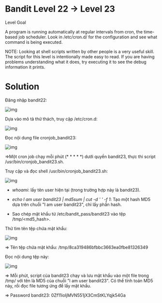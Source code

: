 # Bandit Level 22 → Level 23

Level Goal

A program is running automatically at regular intervals from cron, the time-based job scheduler. Look in /etc/cron.d/ for the configuration and see what command is being executed.

NOTE: Looking at shell scripts written by other people is a very useful skill. The script for this level is intentionally made easy to read. If you are having problems understanding what it does, try executing it to see the debug information it prints.

# Solution

Đăng nhập bandit22: 

![img](120)

Dựa vào mô tả thử thách, truy cập /etc/cron.d: 

![img](121)

Đọc nội dung file cronjob_bandit23:

![img](122)

=>Một cron job chạy mỗi phút (* * * * *) dưới quyền bandit23, thực thi script /usr/bin/cronjob_bandit23.sh. 

Truy cập và đọc shell /usr/bin/cronjob_bandit23.sh: 

![img](123)

- *whoami*: lấy tên user hiện tại (trong trường hợp này là bandit23).

- *echo I am user bandit23 | md5sum | cut -d ' ' -f 1*: Tạo một hash MD5 dựa trên chuỗi "I am user bandit23", chỉ lấy phần hash.

- Sao chép mật khẩu từ /etc/bandit_pass/bandit23 vào tệp /tmp/<md5_hash>.

Thử tìm tên tệp chứa mật khẩu: 

![img](124)

=> Tên tệp chứa mật khẩu: /tmp/8ca319486bfbbc3663ea0fbe81326349

Đọc nội dung tệp này: 

![img](125)

=> Mỗi phút, script của bandit23 chạy và lưu mật khẩu vào một file trong /tmp/ với tên là MD5 của chuỗi "I am user bandit23".
Có thể tính toán MD5 này, rồi đọc file tương ứng để lấy mật khẩu.

=> Password bandit23: 0Zf11ioIjMVN551jX3CmStKLYqjk54Ga




